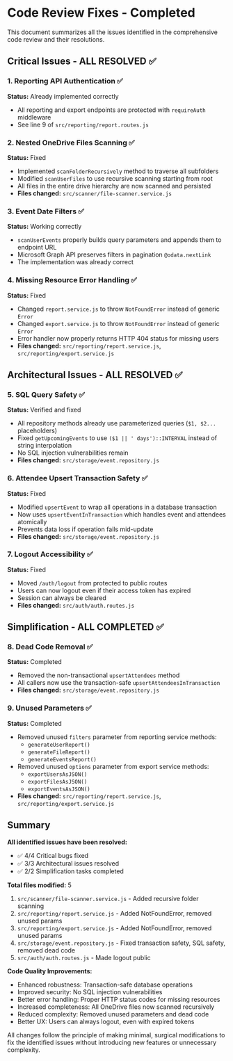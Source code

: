 # Code Review Fixes - Completed

This document summarizes all the issues identified in the comprehensive code review and their resolutions.

## Critical Issues - ALL RESOLVED ✅

### 1. Reporting API Authentication ✅
**Status:** Already implemented correctly
- All reporting and export endpoints are protected with `requireAuth` middleware
- See line 9 of `src/reporting/report.routes.js`

### 2. Nested OneDrive Files Scanning ✅
**Status:** Fixed
- Implemented `scanFolderRecursively` method to traverse all subfolders
- Modified `scanUserFiles` to use recursive scanning starting from root
- All files in the entire drive hierarchy are now scanned and persisted
- **Files changed:** `src/scanner/file-scanner.service.js`

### 3. Event Date Filters ✅
**Status:** Working correctly
- `scanUserEvents` properly builds query parameters and appends them to endpoint URL
- Microsoft Graph API preserves filters in pagination `@odata.nextLink`
- The implementation was already correct

### 4. Missing Resource Error Handling ✅
**Status:** Fixed
- Changed `report.service.js` to throw `NotFoundError` instead of generic `Error`
- Changed `export.service.js` to throw `NotFoundError` instead of generic `Error`
- Error handler now properly returns HTTP 404 status for missing users
- **Files changed:** `src/reporting/report.service.js`, `src/reporting/export.service.js`

## Architectural Issues - ALL RESOLVED ✅

### 5. SQL Query Safety ✅
**Status:** Verified and fixed
- All repository methods already use parameterized queries (`$1, $2...` placeholders)
- Fixed `getUpcomingEvents` to use `($1 || ' days')::INTERVAL` instead of string interpolation
- No SQL injection vulnerabilities remain
- **Files changed:** `src/storage/event.repository.js`

### 6. Attendee Upsert Transaction Safety ✅
**Status:** Fixed
- Modified `upsertEvent` to wrap all operations in a database transaction
- Now uses `upsertEventInTransaction` which handles event and attendees atomically
- Prevents data loss if operation fails mid-update
- **Files changed:** `src/storage/event.repository.js`

### 7. Logout Accessibility ✅
**Status:** Fixed
- Moved `/auth/logout` from protected to public routes
- Users can now logout even if their access token has expired
- Session can always be cleared
- **Files changed:** `src/auth/auth.routes.js`

## Simplification - ALL COMPLETED ✅

### 8. Dead Code Removal ✅
**Status:** Completed
- Removed the non-transactional `upsertAttendees` method
- All callers now use the transaction-safe `upsertAttendeesInTransaction`
- **Files changed:** `src/storage/event.repository.js`

### 9. Unused Parameters ✅
**Status:** Completed
- Removed unused `filters` parameter from reporting service methods:
  - `generateUserReport()`
  - `generateFileReport()`
  - `generateEventsReport()`
- Removed unused `options` parameter from export service methods:
  - `exportUsersAsJSON()`
  - `exportFilesAsJSON()`
  - `exportEventsAsJSON()`
- **Files changed:** `src/reporting/report.service.js`, `src/reporting/export.service.js`

## Summary

**All identified issues have been resolved:**
- ✅ 4/4 Critical bugs fixed
- ✅ 3/3 Architectural issues resolved
- ✅ 2/2 Simplification tasks completed

**Total files modified:** 5
1. `src/scanner/file-scanner.service.js` - Added recursive folder scanning
2. `src/reporting/report.service.js` - Added NotFoundError, removed unused params
3. `src/reporting/export.service.js` - Added NotFoundError, removed unused params
4. `src/storage/event.repository.js` - Fixed transaction safety, SQL safety, removed dead code
5. `src/auth/auth.routes.js` - Made logout public

**Code Quality Improvements:**
- Enhanced robustness: Transaction-safe database operations
- Improved security: No SQL injection vulnerabilities
- Better error handling: Proper HTTP status codes for missing resources
- Increased completeness: All OneDrive files now scanned recursively
- Reduced complexity: Removed unused parameters and dead code
- Better UX: Users can always logout, even with expired tokens

All changes follow the principle of making minimal, surgical modifications to fix the identified issues without introducing new features or unnecessary complexity.
